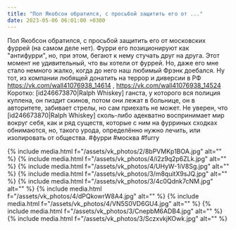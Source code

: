 ```yaml
---
title: "Пол Якобсон обратился, с просьбой защитить его от ..."
date: 2023-05-06 06:01:00 +0300
---
```


Пол Якобсон обратился, с просьбой защитить его от московских фуррей (на самом деле нет).
Фурри его позиционируют как "антифурри", но, при этом, бегают к нему стучать друг на друга. Этот момент не удивительный, что вы хотели от фуррей.
Но, даже его мне стало немного жалко, когда до него наш любимый Фрэнк доебался. Ну тот, из компании любящей донатить на террор и диверсии в РФ https://vk.com/wall41076938_14614 , https://vk.com/wall41076938_14524
Коротко: [id246673870|Ralph Whiskey] ганста, у которого вся полиция куплена, он пиздит скинов, потом они лежат в больнице, он в авторитете, забивает стрелы, но сам приехать не может.
Не уверен, что [id246673870|Ralph Whiskey] сколь-либо адекватно воспринимает мир вокруг себя, как и ряд существ, которые с ним на фурриных сходках обнимаются, но, такого урода, определённо нужно лечить, или изолировать от общества.
#фурри #москва #furry


{% include media.html f="/assets/vk_photos/2/8bPVMKp1BOA.jpg" alt="" %}
{% include media.html f="/assets/vk_photos/4/i2z9q2p6ZLk.jpg" alt="" %}
{% include media.html f="/assets/vk_photos/4/UHyW-1iV8Sg.jpg" alt="" %}
{% include media.html f="/assets/vk_photos/3/m8quitX9sJQ.jpg" alt="" %}
{% include media.html f="/assets/vk_photos/3/4c0Qdnk7cNM.jpg" alt="" %}
{% include media.html f="/assets/vk_photos/4/dPQkowrW8A4.jpg" alt="" %}
{% include media.html f="/assets/vk_photos/4/VN5S0VD6GU4.jpg" alt="" %}
{% include media.html f="/assets/vk_photos/3/CnepbM6ADB4.jpg" alt="" %}
{% include media.html f="/assets/vk_photos/3/SczxvkjKOwk.jpg" alt="" %}
